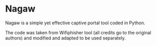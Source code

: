 # Nagaw
Nagaw is a simple yet effective captive portal tool coded in Python. 

The code was taken from Wifiphisher tool (all credits go to the original authors) and modified and adapted to be used separately.

